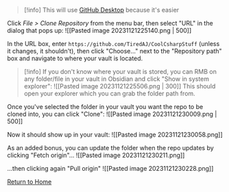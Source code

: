 > [!info] This will use [GitHub Desktop](https://desktop.github.com/) because it's easier

Click *File > Clone Repository* from the menu bar, then select "URL" in the dialog that pops up:
![[Pasted image 20231121225140.png | 500]]

In the URL box, enter `https://github.com/TiredAJ/CoolCsharpStuff` (unless it changes, it shouldn't), then click "Choose..." next to the "Repository path" box and navigate to where your vault is located. 

> [!info]
If you don't know where your vault is stored, you can RMB on any folder/file in your vault in Obsidian and click "Show in system explorer":
> ![[Pasted image 20231121225506.png | 300]]
> This should open your explorer which you can grab the folder path from.

Once you've selected the folder in your vault you want the repo to be cloned into, you can click "Clone":
![[Pasted image 20231121230009.png | 500]]

Now it should show up in your vault:
![[Pasted image 20231121230058.png]]

As an added bonus, you can update the folder when the repo updates by clicking "Fetch origin"...
![[Pasted image 20231121230211.png]]

...then clicking again "Pull origin"
![[Pasted image 20231121230228.png]]

[Return to Home](Home)
